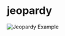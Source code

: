 # jeopardy
![Jeopardy Example](https://github.com/taylordeckard/jeopardy/blob/master/example.gif?raw=true)
